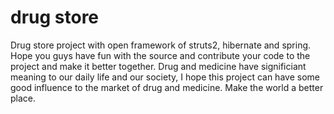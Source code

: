 drug store
=========
Drug store project with open framework of struts2, hibernate and spring. Hope you guys have fun with the source and contribute your code to the project and make it better together. Drug and medicine have significiant meaning to our daily life and our society, I hope this project can have some good influence to the market of drug and medicine. Make the world a better place.
